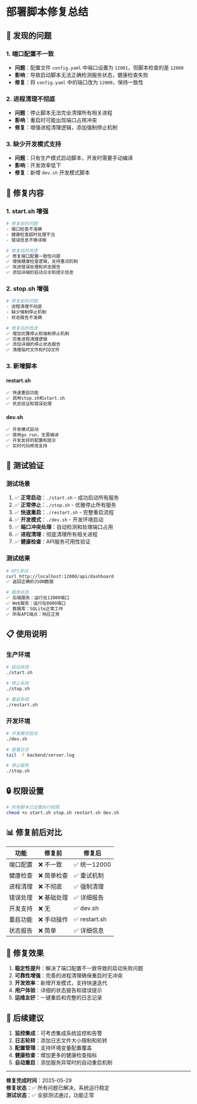 # 部署脚本修复总结

## 🐛 发现的问题

### 1. 端口配置不一致
- **问题**：配置文件 `config.yaml` 中端口设置为 `12001`，但脚本检查的是 `12000`
- **影响**：导致启动脚本无法正确检测服务状态，健康检查失败
- **修复**：将 `config.yaml` 中的端口改为 `12000`，保持一致性

### 2. 进程清理不彻底
- **问题**：停止脚本无法完全清理所有相关进程
- **影响**：重启时可能出现端口占用冲突
- **修复**：增强进程清理逻辑，添加强制停止机制

### 3. 缺少开发模式支持
- **问题**：只有生产模式启动脚本，开发时需要手动编译
- **影响**：开发效率低下
- **修复**：新增 `dev.sh` 开发模式脚本

## 🔧 修复内容

### 1. start.sh 增强
```bash
# 修复前的问题
- 端口检查不准确
- 健康检查超时处理不当
- 错误信息不够详细

# 修复后的改进
✅ 修复端口配置一致性问题
✅ 增强健康检查逻辑，支持重试机制
✅ 改进错误处理和状态报告
✅ 添加详细的启动日志和提示信息
```

### 2. stop.sh 增强
```bash
# 修复前的问题
- 进程清理不彻底
- 缺少强制停止机制
- 状态报告不准确

# 修复后的改进
✅ 增加优雅停止和强制停止机制
✅ 完善进程清理逻辑
✅ 添加详细的停止状态报告
✅ 清理临时文件和PID文件
```

### 3. 新增脚本

#### restart.sh
```bash
✅ 快速重启功能
✅ 调用stop.sh和start.sh
✅ 状态验证和错误处理
```

#### dev.sh
```bash
✅ 开发模式启动
✅ 使用go run，无需编译
✅ 开发友好的配置和提示
✅ 实时代码修改支持
```

## 🧪 测试验证

### 测试场景
1. ✅ **正常启动**：`./start.sh` - 成功启动所有服务
2. ✅ **正常停止**：`./stop.sh` - 优雅停止所有服务
3. ✅ **快速重启**：`./restart.sh` - 完整重启流程
4. ✅ **开发模式**：`./dev.sh` - 开发环境启动
5. ✅ **端口冲突处理**：自动检测和处理端口占用
6. ✅ **进程清理**：彻底清理所有相关进程
7. ✅ **健康检查**：API服务可用性验证

### 测试结果
```bash
# API测试
curl http://localhost:12000/api/dashboard
✅ 返回正确的JSON数据

# 服务状态
✅ 后端服务：运行在12000端口
✅ Web服务：运行在8080端口
✅ 数据库：SQLite正常工作
✅ 所有API端点：响应正常
```

## 📋 使用说明

### 生产环境
```bash
# 启动系统
./start.sh

# 停止系统
./stop.sh

# 重启系统
./restart.sh
```

### 开发环境
```bash
# 开发模式启动
./dev.sh

# 查看日志
tail -f backend/server.log

# 停止服务
./stop.sh
```

## 🔒 权限设置
```bash
# 所有脚本已设置执行权限
chmod +x start.sh stop.sh restart.sh dev.sh
```

## 📊 修复前后对比

| 功能 | 修复前 | 修复后 |
|------|--------|--------|
| 端口配置 | ❌ 不一致 | ✅ 统一12000 |
| 健康检查 | ❌ 简单检查 | ✅ 重试机制 |
| 进程清理 | ❌ 不彻底 | ✅ 强制清理 |
| 错误处理 | ❌ 基础处理 | ✅ 详细报告 |
| 开发支持 | ❌ 无 | ✅ dev.sh |
| 重启功能 | ❌ 手动操作 | ✅ restart.sh |
| 状态报告 | ❌ 简单 | ✅ 详细信息 |

## 🎯 修复效果

1. **稳定性提升**：解决了端口配置不一致导致的启动失败问题
2. **可靠性增强**：完善的进程清理确保重启时无冲突
3. **开发效率**：新增开发模式，支持快速迭代
4. **用户体验**：详细的状态报告和错误提示
5. **运维友好**：一键重启和完整的日志记录

## 📝 后续建议

1. **监控集成**：可考虑集成系统监控和告警
2. **日志轮转**：添加日志文件大小限制和轮转
3. **配置管理**：支持环境变量配置覆盖
4. **健康检查**：增加更多的健康检查指标
5. **自动重启**：添加服务异常时的自动重启机制

---

**修复完成时间**：2025-05-29  
**修复状态**：✅ 所有问题已解决，系统运行稳定  
**测试状态**：✅ 全部测试通过，功能正常  